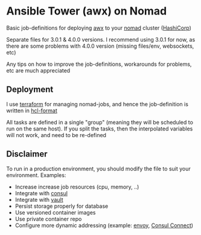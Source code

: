 # Ansible Tower (awx) on Nomad
Basic job-definitions for deploying
[awx](https://github.com/ansible/awx) to your
[nomad](https://www.nomadproject.io/) cluster
([HashiCorp](https://www.hashicorp.com/))

Separate files for 3.0.1 & 4.0.0 versions. I recommend using 3.0.1 for now, as
there are some problems with 4.0.0 version (missing files/env, websockets, etc)

Any tips on how to improve the job-definitions, workarounds for problems, etc
are much appreciated

## Deployment
I use [terraform](https://terraform.io/) for managing nomad-jobs, and hence the
job-definition is written in [hcl-format](https://github.com/hashicorp/hcl)

All tasks are defined in a single "group" (meaning they will be scheduled to run
on the same host). If you split the tasks, then the interpolated variables will
not work, and need to be re-defined

## Disclaimer
To run in a production environment, you should modify the file to suit your
environment. Examples:

- Increase increase job resources (cpu, memory, ..)
- Integrate with [consul](https://www.consul.io/)
- Integrate with [vault](https://www.vaultproject.io)
- Persist storage properly for database
- Use versioned container images
- Use private container repo
- Configure more dynamic addressing (example: [envoy](https://www.envoyproxy.io/),
[Consul Connect](https://www.consul.io/docs/connect/index.html))
